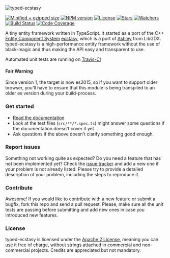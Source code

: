 ![typed-ecstasy](https://lusito.github.io/typed-ecstasy/logo.png)

[![Minified + gzipped size](https://badgen.net/bundlephobia/minzip/typed-ecstasy)](https://www.npmjs.com/package/typed-ecstasy)
[![NPM version](https://badgen.net/npm/v/typed-ecstasy)](https://www.npmjs.com/package/typed-ecstasy)
[![License](https://badgen.net/github/license/lusito/typed-ecstasy)](https://github.com/lusito/typed-ecstasy/blob/master/LICENSE)
[![Stars](https://badgen.net/github/stars/lusito/typed-ecstasy)](https://github.com/lusito/typed-ecstasy)
[![Watchers](https://badgen.net/github/watchers/lusito/typed-ecstasy)](https://github.com/lusito/typed-ecstasy)
[![Build Status](https://travis-ci.org/Lusito/typed-ecstasy.svg?branch=master)](https://travis-ci.org/Lusito/typed-ecstasy)
[![Code Coverage](https://coveralls.io/repos/github/Lusito/typed-ecstasy/badge.svg?branch=master)](https://coveralls.io/github/Lusito/typed-ecstasy)

A tiny entity framework written in TypeScript. It started as a port of the C++ [Entity Component System](https://www.gamedev.net/page/resources/_/technical/game-programming/understanding-component-entity-systems-r3013)
[ecstasy](https://github.com/lusito/ecstasy), which is a port of [Ashley](https://github.com/libgdx/ashley/)
from LibGDX. typed-ecstasy is a high-performance entity framework  without the use of black-magic and thus making the API easy
and transparent to use.

Automated unit tests are running on [Travis-CI](https://travis-ci.org/)

#### Fair Warning
Since version 1, the target is now es2015, so if you want to support older browser, you'll have to ensure that this module is being transpiled to an older es version during your build-process.

### Get started

* [Read the documentation](https://lusito.github.io/typed-ecstasy/)
* Look at the test files (`src/**/*.spec.ts`) might answer some questions if the documentation doesn't cover it yet.
* Ask questions if the above doesn't clarify something good enough.

### Report issues

Something not working quite as expected? Do you need a feature that has not been implemented yet? Check the [issue tracker](https://github.com/Lusito/typed-ecstasy/issues) and add a new one if your problem is not already listed. Please try to provide a detailed description of your problem, including the steps to reproduce it.

### Contribute

Awesome! If you would like to contribute with a new feature or submit a bugfix, fork this repo and send a pull request. Please, make sure all the unit tests are passing before submitting and add new ones in case you introduced new features.

### License

typed-ecstasy is licensed under the [Apache 2 License](https://github.com/Lusito/typed-ecstasy/blob/master/LICENSE), meaning you
can use it free of charge, without strings attached in commercial and non-commercial projects. Credits are appreciated but not mandatory.
